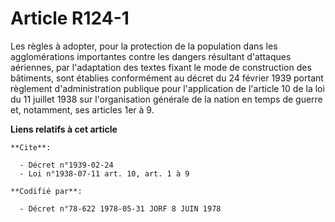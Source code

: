 # Article R124-1

Les règles à adopter, pour la protection de la population dans les agglomérations importantes contre les dangers résultant
d'attaques aériennes, par l'adaptation des textes fixant le mode de construction des bâtiments, sont établies conformément au
décret du 24 février 1939 portant règlement d'administration publique pour l'application de l'article 10 de la loi du 11
juillet 1938 sur l'organisation générale de la nation en temps de guerre et, notamment, ses articles 1er à 9.

**Liens relatifs à cet article**

	**Cite**:

	  - Décret n°1939-02-24
	  - Loi n°1938-07-11 art. 10, art. 1 à 9

	**Codifié par**:

	  - Décret n°78-622 1978-05-31 JORF 8 JUIN 1978
